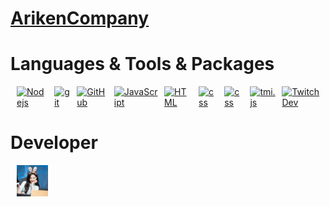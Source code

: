 # [ArikenCompany](https://www.twitch.tv/ariken_company)

# Languages & Tools & Packages
<div style="display:flex;">
  <a style="margin-left:10px" href="https://nodejs.org/ja/">
    <img alt="Nodejs" height="50px" src="https://nodejs.org/static/images/logo.svg"/>
  </a>
  <a style="margin-left:10px" href="https://git-scm.com/">
    <img alt="git" height="50px" src="https://git-scm.com/images/logos/logomark-orange@2x.png"/>
  </a>
  <a style="margin-left:10px" href="https://github.co.jp/">
    <img alt="GitHub" height="50px" src="https://github.githubassets.com/images/modules/logos_page/GitHub-Mark.png"/>
  </a>
  <a style="margin-left:10px" href="https://developer.mozilla.org/ja/docs/Web/JavaScript">
    <img alt="JavaScript" height="50px" src="https://upload.wikimedia.org/wikipedia/commons/thumb/6/6a/JavaScript-logo.png/600px-JavaScript-logo.png?20120221235433"/>
  </a>
  <a style="margin-left:10px" href="https://developer.mozilla.org/ja/docs/Web/HTML">
    <img alt="HTML" height="50px" src="https://upload.wikimedia.org/wikipedia/commons/thumb/6/61/HTML5_logo_and_wordmark.svg/640px-HTML5_logo_and_wordmark.svg.png"/>
  </a>
  <a style="margin-left:10px" href="https://developer.mozilla.org/ja/docs/Web/CSS">
    <img alt="css" height="50px" src="https://upload.wikimedia.org/wikipedia/commons/thumb/d/d5/CSS3_logo_and_wordmark.svg/1452px-CSS3_logo_and_wordmark.svg.png"/>
  </a>
  <a style="margin-left:10px" href="https://discord.js.org/#/">
    <img alt="css" height="50px" src="https://avatars.githubusercontent.com/u/26492485?s=200&v=4"/>
  </a>
  <a style="margin-left:10px" href="https://tmijs.com/">
    <img alt="tmi.js" height="50px" src="https://avatars.githubusercontent.com/u/17866914?s=200&v=4"/>
  </a>
  <a style="margin-left:10px" href="https://dev.twitch.tv/">
    <img alt="TwitchDev" height="50px" src="https://avatars.githubusercontent.com/u/26467327?s=200&v=4"/>
  </a>
  </a>
</div>

# Developer
  <a style="margin-left:10px" href="https://github.com/suzuki3jp">
   <img alt="suzuki3jp" src="https://github.com/ArikenCompany/.github/blob/main/profile/image/suzuki.jpg" width="50px">
  </a>
